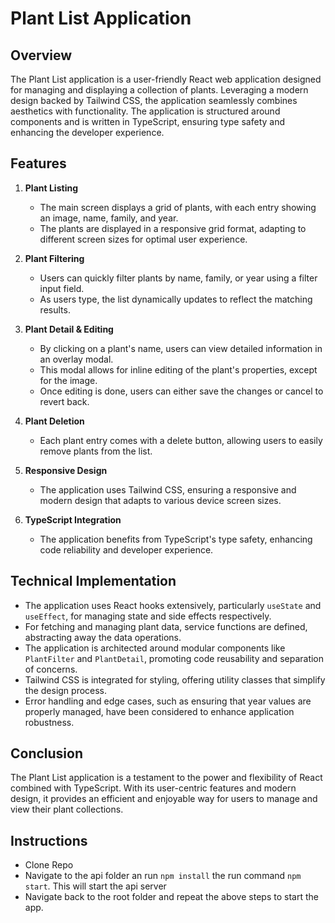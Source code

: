 # Plant List Application

## **Overview**
The Plant List application is a user-friendly React web application designed for managing and displaying a collection of plants. Leveraging a modern design backed by Tailwind CSS, the application seamlessly combines aesthetics with functionality. The application is structured around components and is written in TypeScript, ensuring type safety and enhancing the developer experience.

## **Features**

1. **Plant Listing**
   - The main screen displays a grid of plants, with each entry showing an image, name, family, and year.
   - The plants are displayed in a responsive grid format, adapting to different screen sizes for optimal user experience.

2. **Plant Filtering**
   - Users can quickly filter plants by name, family, or year using a filter input field.
   - As users type, the list dynamically updates to reflect the matching results.

3. **Plant Detail & Editing**
   - By clicking on a plant's name, users can view detailed information in an overlay modal.
   - This modal allows for inline editing of the plant's properties, except for the image.
   - Once editing is done, users can either save the changes or cancel to revert back.

4. **Plant Deletion**
   - Each plant entry comes with a delete button, allowing users to easily remove plants from the list.

5. **Responsive Design**
   - The application uses Tailwind CSS, ensuring a responsive and modern design that adapts to various device screen sizes.

6. **TypeScript Integration**
   - The application benefits from TypeScript's type safety, enhancing code reliability and developer experience.

## **Technical Implementation**

- The application uses React hooks extensively, particularly `useState` and `useEffect`, for managing state and side effects respectively.
- For fetching and managing plant data, service functions are defined, abstracting away the data operations.
- The application is architected around modular components like `PlantFilter` and `PlantDetail`, promoting code reusability and separation of concerns.
- Tailwind CSS is integrated for styling, offering utility classes that simplify the design process.
- Error handling and edge cases, such as ensuring that year values are properly managed, have been considered to enhance application robustness.

## **Conclusion**
The Plant List application is a testament to the power and flexibility of React combined with TypeScript. With its user-centric features and modern design, it provides an efficient and enjoyable way for users to manage and view their plant collections.

## **Instructions**

- Clone Repo
- Navigate to the api folder an run `npm install` the run command `npm start`. This will start the api server
- Navigate back to the root folder and repeat the above steps to start the app.
